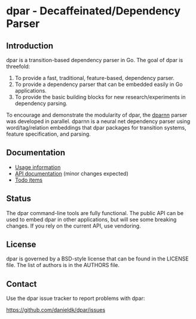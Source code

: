 # dpar - Decaffeinated/Dependency Parser

## Introduction

dpar is a transition-based dependency parser in Go. The goal of dpar is
threefold:

1. To provide a fast, traditional, feature-based, dependency parser.
2. To provide a dependency parser that can be embedded easily in Go
   applications.
3. To provide the basic building blocks for new research/experiments
   in dependency parsing.

To encourage and demonstrate the modularity of dpar, the
[dparnn](http://github.com/danieldk/dparnn) parser was developed in
parallel. dparnn is a neural net dependency parser using word/tag/relation
embeddings that dpar packages for transition systems, feature specification,
and parsing.

## Documentation

* [Usage information](https://github.com/danieldk/dpar/wiki)
* [API documentation](https://godoc.org/github.com/danieldk/dpar) (minor changes expected)
* [Todo items](https://github.com/danieldk/dpar/labels/enhancement)

## Status

The dpar command-line tools are fully functional. The public API can be used
to embed dpar in other applications, but will see some breaking changes. If
you rely on the current API, use vendoring.

## License

dpar is governed by a BSD-style license that can be found in the LICENSE
file. The list of authors is in the AUTHORS file.

## Contact

Use the dpar issue tracker to report problems with dpar:

https://github.com/danieldk/dpar/issues

